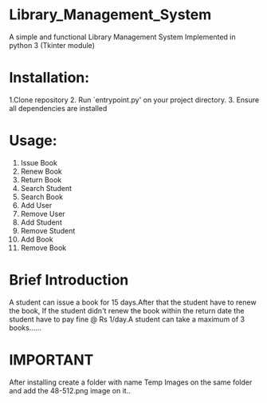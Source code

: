 # Library_Management_System
A simple and functional Library Management System Implemented in python 3 (Tkinter module)
# Installation:
1.Clone repository
2. Run `entrypoint.py' on your project directory.
3. Ensure all dependencies are installed

# Usage:
1. Issue Book
2. Renew Book
3. Return Book
4. Search Student
5. Search Book
6. Add User
7. Remove User
8. Add Student
9. Remove Student
10. Add Book
11. Remove Book

# Brief Introduction

A student can issue a book for 15 days.After that the student have to renew the book, If the student didn't renew the book within the return date the student have to pay fine @ Rs 1/day.A student can take a maximum of 3 books......

# IMPORTANT

After installing create a folder with name Temp Images on the same folder and add the 48-512.png image on it..
